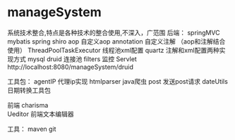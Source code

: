 # manageSystem
系统技术整合,特点是各种技术的整合使用,不深入，广范围
后端：
springMVC 
mybatis 
spring 
shiro
aop    自定义aop
annotation  自定义注解  （aop和注解结合使用）
ThreadPoolTaskExecutor   线程池xml配置
quartz  注解和xml配置两种实现方式
mysql
druid   连接池  filters 监控 Servlet  http://localhost:8080/manageSystem/druid

工具包：
agentIP  代理ip实现
htmlparser   java爬虫
post   发送post请求
dateUtils  日期转换工具包

前端
charisma  
Ueditor   前端文本编辑器

工具：
maven
git


